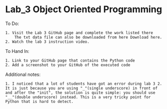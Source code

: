 # Lab_3 Object Oriented Programming

To Do:

    1. Visit the Lab 3 GitHub page and complete the work listed there
        The txt data file can also be downloaded from here Download here.
    2. Watch the lab 3 instruction video.

To Hand In:

    1. Link to your GitHub page that contains the Python code
    2. Add a screenshot to your GitHub of the executed code

Additional notes:

    1. I noticed that a lot of students have got an error during lab 3 2. It is just because you are using "_"(single underscore) in front of and after the "init", the solution is quite simple: you should use "__"(double underscore) instead. This is a very tricky point for Python that is hard to detect.